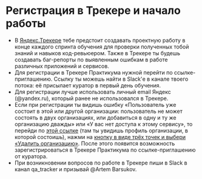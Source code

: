 # Регистрация в Трекере и начало работы
 - В [Яндекс.Трекере](https://tracker.yandex.ru/) тебе предстоит создавать проектную работу в конце каждого спринта обучения для проверки полученных тобой знаний и навыков код-ревьюером. Также в Трекере ты будешь создавать баг-репорты по выявленным ошибкам в работе различных приложений и сервисов.
 - Для регистрации в Трекере Практикума нужной перейти по ссылке-приглашению. Ссылку ты можешь найти в Slack'е в канале твоего потока: её присылает куратор в первый день обучения.
 - Для регистрации лучше использовать личный email Яндекс (@yandex.ru), который ранее не использовался в Трекере.
 - Если при регистрации ты видишь ошибку «Пользователь уже состоит в этой или другой организации: пользователь не может состоять в двух организациях, или добавиться в одну и ту же организацию дважды» или «У вас нет доступа к этому сервису», то перейди по [этой ссылке](https://connect.yandex.ru/portal/admin/profile) (там ты увидишь профиль организации, в которой состоишь), нажми на [кнопку в виде трёх точек и выбери «Удалить организацию»](https://nimb.ws/0fZ2dj). После этого появится возможность зарегистрироваться в Трекере Практикума по ссылке-приглашению от куратора.
 - При возникновении вопросов по работе в Трекере пиши в Slack в канал qa_tracker и призывай @Artem Barsukov.
